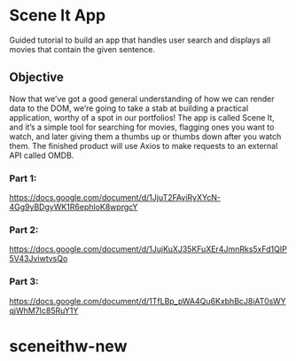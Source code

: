 # Scene It App

Guided tutorial to build an app that handles user search and displays all movies that contain the given sentence. 

## Objective

Now that we’ve got a good general understanding of  how we can render data to the DOM, we’re going to take a stab at building a practical application, worthy of a spot in our portfolios! The app is called Scene It, and it’s a simple tool for searching for movies, flagging ones you want to watch, and later giving them a thumbs up or thumbs down after you watch them. The finished product will use Axios to make requests to an external API called OMDB.

### Part 1:

https://docs.google.com/document/d/1JjuT2FAyiRyXYcN-4Gg9yBDgyWK1R6ephloK8wprgcY

### Part 2:

https://docs.google.com/document/d/1JujKuXJ35KFuXEr4JmnRks5xFd1QIP5V43JviwtvsQo

### Part 3:

https://docs.google.com/document/d/1TfLBp_pWA4Qu6KxbhBcJ8iAT0sWYqjWhM7Ic85RuY1Y
# sceneithw-new
